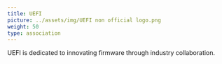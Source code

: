```yaml
---
title: UEFI
picture: ../assets/img/UEFI non official logo.png
weight: 50
type: association
---
```


UEFI is dedicated to innovating firmware through industry collaboration.